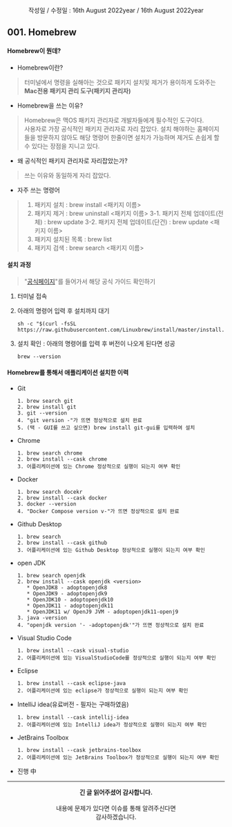 <div align="center">
작성일 / 수정일 : 16th August 2022year / 16th August 2022year
</div>
   
## 001. Homebrew

#### Homebrew이 뭔데?

- Homebrew이란?
> 터미널에서 명령을 실해아는 것으로 패키지 설치및 제거가 용이하게 도와주는 <b>Mac전용 패키지 관리 도구(패키지 관리자)</b>

- Homebrew을 쓰는 이유?
> Homebrew은 맥OS 패키지 관리자로 개발자들에게 필수적인 도구이다.<br/>
> 사용자로 가장 공식적인 패키지 관리자로 자리 잡았다.
> 설치 해야하는 홈페이지들을 방문하지 않아도 해당 명령어 한줄이면 설치가 가능하며 제거도 손쉽게 할 수 있다는 장점을 지니고 있다.

- 왜 공식적인 패키지 관리자로 자리잡았는가?
> 쓰는 이유와 동일하게 자리 잡았다.

- 자주 쓰는 명령어
> 1. 패키지 설치 : brew install <패키지 이름>
> 2. 패키지 제거 : brew uninstall <패키지 이름>
> 3-1. 패키지 전체 업데이트(전체) : brew update
> 3-2. 패키지 전체 업데이트(단건) : brew update <패키지 이름>
> 4. 패키지 설치된 목록 : brew list
> 5. 패키지 검색 : brew search <패키지 이름> 

#### 설치 과정

> "[공식페이지](https://brew.sh/)"를 들어가서 해당 공식 가이드 확인하기

1. 터미널 접속

2. 아래의 명령어 입력 후 설치까지 대기
   ```script
   sh -c "$(curl -fsSL https://raw.githubusercontent.com/Linuxbrew/install/master/install.sh)"
   ```

3. 설치 확인 : 아래의 명령어를 입력 후 버전이 나오게 된다면 성공
   ```script
   brew --version
   ```

#### Homebrew를 통해서 애플리케이션 설치한 이력

  - Git
    ```text
    1. brew search git
    2. brew install git
    3. git --version
    4. "git version -"가 뜨면 정상적으로 설치 완료
    5. (택 - GUI를 쓰고 싶으면) brew install git-gui를 입력하여 설치
    ```
    
  - Chrome
    ```text
    1. brew search chrome
    2. brew install --cask chrome
    3. 어플리케이션에 있는 Chrome 정상적으로 실행이 되는지 여부 확인
    ```
    
  - Docker
    ```text
    1. brew search docekr
    2. brew install --cask docker
    3. docker --version
    4. "Docker Compose version v-"가 뜨면 정상적으로 설치 완료
    ```    
    
  - Github Desktop
    ```text
    1. brew search 
    2. brew install --cask github
    3. 어플리케이션에 있는 Github Desktop 정상적으로 실행이 되는지 여부 확인
    ``` 

  - open JDK
    ```text
    1. brew search openjdk
    2. brew install --cask openjdk <version>
       * OpenJDK8 - adoptopenjdk8
       * OpenJDK9 - adoptopenjdk9
       * OpenJDK10 - adoptopenjdk10
       * OpenJDK11 - adoptopenjdk11
       * OpenJDK11 w/ OpenJ9 JVM - adoptopenjdk11-openj9
    3. java -version
    4. "openjdk version '- -adoptopenjdk'"가 뜨면 정상적으로 설치 완료
    ``` 

  - Visual Studio Code
    ```text
    1. brew install --cask visual-studio
    2. 어플리케이션에 있는 VisualStudioCode를 정상적으로 실행이 되는지 여부 확인
    ``` 
         
  - Eclipse
    ```text
    1. brew install --cask eclipse-java
    2. 어플리케이션에 있는 eclipse가 정상적으로 실행이 되는지 여부 확인
    ``` 
         
  - IntelliJ idea(유료버전 - 필자는 구매하였음)
    ```text
    1. brew install --cask intellij-idea
    2. 어플리케이션에 있는 IntelliJ idea가 정상적으로 실행이 되는지 여부 확인
    ``` 
   
  - JetBrains Toolbox
    ```text
    1. brew install --cask jetbrains-toolbox
    2. 어플리케이션에 있는 JetBrains Toolbox가 정상적으로 실행이 되는지 여부 확인
    ```
   
  - 진행 中
    
---
<div align="center">
  <b>긴 글 읽어주셨어 감사합니다.</b><br/><br/>
  내용에 문제가 있다면 이슈를 통해 알려주신다면 <br>
  감사하겠습니다.
</div>
